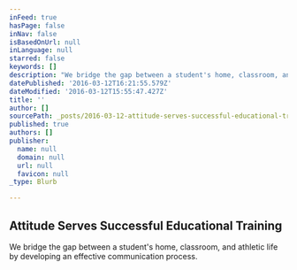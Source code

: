 ```yaml
---
inFeed: true
hasPage: false
inNav: false
isBasedOnUrl: null
inLanguage: null
starred: false
keywords: []
description: "We bridge the gap between a student's home, classroom, and athletic life by developing an effective communication process."
datePublished: '2016-03-12T16:21:55.579Z'
dateModified: '2016-03-12T15:55:47.427Z'
title: ''
author: []
sourcePath: _posts/2016-03-12-attitude-serves-successful-educational-training.md
published: true
authors: []
publisher:
  name: null
  domain: null
  url: null
  favicon: null
_type: Blurb

---
```

## Attitude Serves Successful Educational Training

We bridge the gap between a student's home, classroom, and athletic life by developing an effective communication process.